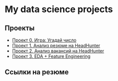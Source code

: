 # My data science projects




## Проекты


* [Проект 0. Игра: Угадай число](https://github.com/hremeus/binary_search/tree/main/project_0)
* [Проект 1. Анализ резюме на HeadHunter](https://github.com/hremeus/Data_Preprocessing/tree/main/project_1)
* [Проект 2. Анализ вакансий на HeadHunter](https://github.com/hremeus/PosgreSQL_via_psycopg2_DM/tree/master/project_2)
* [Проект 3. EDA + Feature Engineering](https://github.com/hremeus/Eda_Feature_engineering/tree/master/project_3)

## Ссылки на резюме

